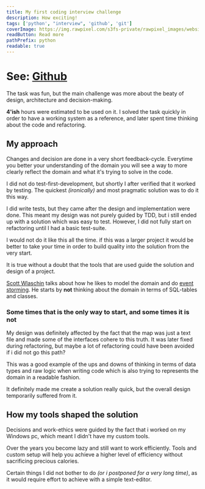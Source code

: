 ```yaml
---
title: My first coding interview challenge
description: How exciting!
tags: ['python', "interview", 'github', 'git']
coverImage: https://img.rawpixel.com/s3fs-private/rawpixel_images/website_content/pd181-252-gloy.jpg?w=800&dpr=1&fit=default&crop=default&q=65&vib=3&con=3&usm=15&bg=F4F4F3&ixlib=js-2.2.1&s=29678906046aa4f830406b8f2893267f
readButton: Read more
pathPrefix: python
readable: true
---
```


# See: [Github](https://github.com/kristus123/coding-challenge-alien-radar-discovery-thingaaaaaaaaaaaaaaaaaaaaaaaaaaaaaaaaaaaaaaaaaaaaaaaaaaaaaaaa)

The task was fun, but the main challenge was more about the beaty of design, architecture and decision-making.

**4'ish** hours were estimated to be used on it. I solved the task quickly in order to have a working system as a reference, and later spent time thinking about the code and refactoring.

## My approach

Changes and decision are done in a very short feedback-cycle. Everytime you better your understanding of the domain you will see a way to more clearly reflect the domain and what it's trying to solve in the code.

I did not do test-first-development, but shortly I after verified that it worked by testing.
The quickest *(ironically)* and most pragmatic solution was to do it this way.

I did write tests, but they came after the design and implementation were done.
This meant my design was not purely guided by TDD, but i still ended up with a solution which was easy to test.
However, I did not fully start on refactoring until I had a basic test-suite.

I would not do it like this all the time. if this was a larger project it would be better to take your time in order to build quality into the solution from the very start.

<content-quote quote="The tools used will guide the solution" person="Can't remember" source="I read it from a book, but can't remember which" icon="mdi-book-open-page-variant">
</content-quote>
It is true without a doubt that the tools that are used guide the solution and design of a project.

[Scott Wlaschin](https://www.google.com/search?gs_ssp=eJzj4tVP1zc0TKksLKlMLyoyYPTiK07OLylRKM9JLE7OyMwDAKcdCvQ&q=scott+wlaschin&oq=scott+w&aqs=chrome.1.69i57j46i39j46i512l4j69i60l2.1456j0j4&sourceid=chrome&ie=UTF-8) talks about how he likes to model the domain and do [event storming](https://www.google.com/search?q=event+storming&oq=event+sot&aqs=chrome.1.69i57j0i10l9.1862j0j4&sourceid=chrome&ie=UTF-8).
He starts by **not** thinking about the domain in terms of SQL-tables and classes.


<content-quote quote="Limiting the perspective to software terminology will hurt the overall understanding of the domain and will lead to a sub-optimal solution" person="Scott Wlaschin" icon="mdi-book-open-page-variant" source="Domain modelling made functional" >
</content-quote>

### Some times that is the only way to start, and some times it is not

My design was definitely affected by the fact that the map was just a text file and made some of the interfaces cohere to this truth.
It was later fixed during refactoring, but maybe a lot of refactoring could have been avoided if i did not go this path?

This was a good example of the ups and downs of thinking in terms of data types and raw logic when writing code which is also trying to represents the domain in a readable fashion.

It definitely made me create a solution really quick, but the overall design temporarily suffered from it.

## How my tools shaped the solution

Decisions and work-ethics were guided by the fact that i worked on my Windows pc, which meant I didn't have my custom tools.

Over the years you become lazy and still want to work efficiently. Tools and custom setup will help you achieve a higher level of efficiency without sacrificing precious calories.

Certain things I did not bother to do *(or i postponed for a very long time)*, as it would require effort to achieve with a simple text-editor.

<content-quote quote="If you have to do something manually twice, automate it the third time" person="Twitter CTO" icon="mdi-twitter" source="I heard the quote from a conference talk. Source not found" >
</content-quote>